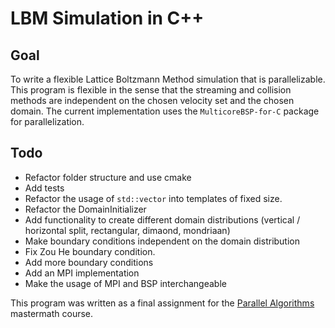 # LBM Simulation in C++

## Goal
To write a flexible Lattice Boltzmann Method simulation that is parallelizable.
This program is flexible in the sense that the streaming and collision methods are independent on the chosen velocity set and the chosen domain.
The current implementation uses the `MulticoreBSP-for-C` package for parallelization.

## Todo

- Refactor folder structure and use cmake
- Add tests
- Refactor the usage of `std::vector` into templates of fixed size.
- Refactor the DomainInitializer
- Add functionality to create different domain distributions (vertical / horizontal split, rectangular, dimaond, mondriaan)
- Make boundary conditions independent on the domain distribution
- Fix Zou He boundary condition.
- Add more boundary conditions
- Add an MPI implementation
- Make the usage of MPI and BSP interchangeable

This program was written as a final assignment for the [Parallel Algorithms](http://www.staff.science.uu.nl/~bisse101/Education/PA/pa.html) mastermath course.
